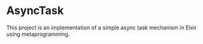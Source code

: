 # AsyncTask

This project is an implementation of a simple async task mechanism in Elxir using metaprogramming.
